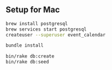 ## Setup for Mac

```bash
brew install postgresql
brew services start postgresql
createuser --superuser event_calendar

bundle install

bin/rake db:create
bin/rake db:seed
```
